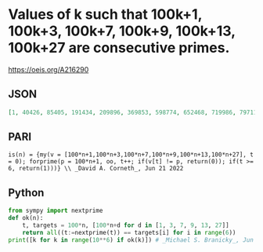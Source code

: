 # Values of k such that 100k\+1, 100k\+3, 100k\+7, 100k\+9, 100k\+13, 100k\+27 are consecutive primes\.
https://oeis.org/A216290
## JSON
```JSON
[1, 40426, 85405, 191434, 209896, 369853, 598774, 652468, 719986, 797116, 1028749, 1097752, 1874920, 1892458, 1898398, 2041768, 2389861, 2390344, 2462944, 2651881, 3182338, 3230953, 3314239, 3531106, 3717985, 3734347, 3898165, 3940438, 3994096, 4075846, 4523548, 4870279, 5176018]
```
## PARI
```PARI
is(n) = {my(v = [100*n+1,100*n+3,100*n+7,100*n+9,100*n+13,100*n+27], t = 0); forprime(p = 100*n+1, oo, t++; if(v[t] != p, return(0)); if(t >= 6, return(1)))} \\ _David A. Corneth_, Jun 21 2022
```
## Python
```Python
from sympy import nextprime
def ok(n):
    t, targets = 100*n, [100*n+d for d in [1, 3, 7, 9, 13, 27]]
    return all((t:=nextprime(t)) == targets[i] for i in range(6))
print([k for k in range(10**6) if ok(k)]) # _Michael S. Branicky_, Jun 21 2022
```
